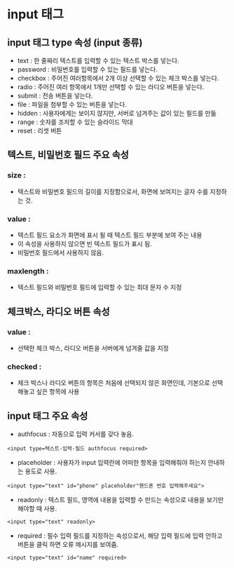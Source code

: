 # input 태그

## input 태그 type 속성 (input 종류)
- text : 한 줄짜리 텍스트를 입력할 수 있는 텍스트 박스를 넣는다.
- password : 비밀번호를 입력할 수 있는 필드를 넣는다.
- checkbox : 주어진 여러항목에서 2개 이상 선택할 수 있는 체크 박스를 넣는다.
- radio : 주어진 여러 항목에서 1개만 선택할 수 있는 라디오 버튼을 넣는다.
- submit : 전송 버튼을 넣는다.
- file : 파일을 첨부할 수 있는 버튼을 넣는다.
- hidden : 사용자에게는 보이지 않지만, 서버로 넘겨주는 값이 있는 필드를 만듦
- range : 숫자를 조저할 수 있는 슬라이드 막대
- reset : 리셋 버튼

## 텍스트, 비밀번호 필드 주요 속성
### size :      
- 텍스트와 비밀번호 필드의 길이를 지정함으로서, 화면에 보여지는 글자 수를 지정하는 것.    


### value :   
- 텍스트 필드 요소가 화면에 표시 될 때 텍스트 필드 부분에 보여 주는 내용       
- 이 속성을 사용하지 않으면 빈 텍스트 필드가 표시 됨.     
- 비밀번호 필드에서 사용하지 않음.    


### maxlength :
- 텍스트 필드와 비밀번호 필드에 입력할 수 있는 최대 문자 수 지정       


## 체크박스, 라디오 버튼 속성

### value : 
- 선택한 체크 박스, 라디오 버튼을 서버에게 넘겨줄 값을 지정

### checked : 
- 체크 박스나 라디오 버튼의 항목은 처음에 선택되지 않은 화면인데, 기본으로 선택해놓고 싶은 항목에 사용

## input 태그 주요 속성

- authfocus : 자동으로 입력 커서를 갖다 놓음.
```
<input type=텍스트-입력-필드 authfocus required>
```

- placeholder : 사용자가 input 입력란에 어떠한 항목을 입력해줘야 하는지 안내하는 용도로 사용.
```
<input type="text" id="phone" placeholder"핸드폰 번호 입력해주세요">
```

- readonly : 텍스트 필드, 영역에 내용을 입력할 수 만드는 속성으로 내용을 보기만 해야할 때 사용.
```
<input type="text" readonly>
```

- required : 필수 입력 필드를 지정하는 속성으로서, 해당 입력 필드에 입력 안하고 버튼을 클릭 하면 오류 메시지를 보여줌.
```
<input type="text" id="name" required>
```
